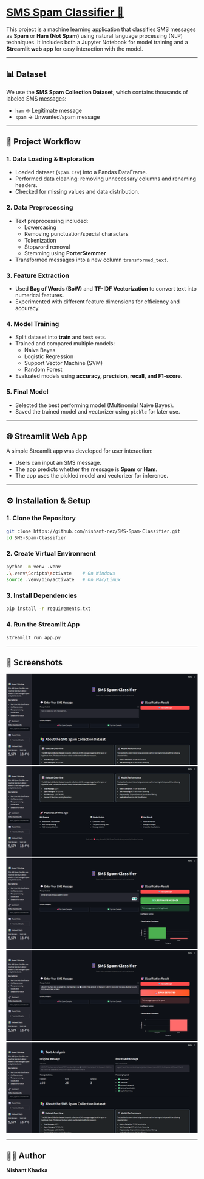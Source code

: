 # [SMS Spam Classifier 📩](https://spam-classifier.nishantkhadka.com.np/)

This project is a machine learning application that classifies SMS messages as **Spam** or **Ham (Not Spam)** using natural language processing (NLP) techniques.
It includes both a Jupyter Notebook for model training and a **Streamlit web app** for easy interaction with the model.

---

## 📊 Dataset

We use the **SMS Spam Collection Dataset**, which contains thousands of labeled SMS messages:

- `ham` → Legitimate message
- `spam` → Unwanted/spam message

---

## 🧠 Project Workflow

### 1. Data Loading & Exploration

- Loaded dataset (`spam.csv`) into a Pandas DataFrame.
- Performed data cleaning: removing unnecessary columns and renaming headers.
- Checked for missing values and data distribution.

### 2. Data Preprocessing

- Text preprocessing included:
  - Lowercasing
  - Removing punctuation/special characters
  - Tokenization
  - Stopword removal
  - Stemming using **PorterStemmer**
- Transformed messages into a new column `transformed_text`.

### 3. Feature Extraction

- Used **Bag of Words (BoW)** and **TF-IDF Vectorization** to convert text into numerical features.
- Experimented with different feature dimensions for efficiency and accuracy.

### 4. Model Training

- Split dataset into **train** and **test** sets.
- Trained and compared multiple models:
  - Naive Bayes
  - Logistic Regression
  - Support Vector Machine (SVM)
  - Random Forest
- Evaluated models using **accuracy, precision, recall, and F1-score**.

### 5. Final Model

- Selected the best performing model (Multinomial Naive Bayes).
- Saved the trained model and vectorizer using `pickle` for later use.

---

## 🌐 Streamlit Web App

A simple Streamlit app was developed for user interaction:

- Users can input an SMS message.
- The app predicts whether the message is **Spam** or **Ham**.
- The app uses the pickled model and vectorizer for inference.

---

## ⚙️ Installation & Setup

### 1. Clone the Repository

```bash
git clone https://github.com/nishant-nez/SMS-Spam-Classifier.git
cd SMS-Spam-Classifier
```

### 2. Create Virtual Environment

```bash
python -m venv .venv
.\.venv\Scripts\activate    # On Windows
source .venv/bin/activate   # On Mac/Linux
```

### 3. Install Dependencies

```bash
pip install -r requirements.txt
```

### 4. Run the Streamlit App

```bash
streamlit run app.py
```

---

## 📸 Screenshots

![Home Page](images/home-page.png)
![Footer](images/footer.png)
![Predicted Ham](images/predicted-ham.png)
![Predicted Spam](images/predicted-spam.png)
![Text Analysis](images/predicted-spam-text-analysis.png)

---

## 👨‍💻 Author

**Nishant Khadka**

